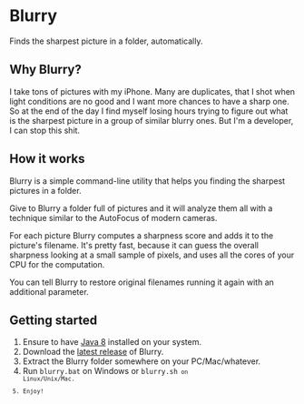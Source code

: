# Blurry

Finds the sharpest picture in a folder, automatically.

## Why Blurry?

I take tons of pictures with my iPhone. Many are duplicates, that I shot when light conditions are no good and I want more chances to have a sharp one. 
So at the end of the day I find myself losing hours trying to figure out what is the sharpest picture in a group of similar blurry ones. 
But I'm a developer, I can stop this shit.

## How it works

Blurry is a simple command-line utility that helps you finding the sharpest pictures in a folder.

Give to Blurry a folder full of pictures and it will analyze them all with a technique similar to the AutoFocus of modern cameras.

For each picture Blurry computes a sharpness score and adds it to the picture's filename. 
It's pretty fast, because it can guess the overall sharpness looking at a small sample of pixels, and uses all the cores of your CPU for the computation.

You can tell Blurry to restore original filenames running it again with an additional parameter.

## Getting started

1. Ensure to have [Java 8](https://java.com/download) installed on your system.
2. Download the [latest release](https://github.com/giusilvano/blurry/releases/download/v1.0.0/blurry.zip) of Blurry.
3. Extract the Blurry folder somewhere on your PC/Mac/whatever.
4. Run <code>blurry.bat</code> on Windows or <code>blurry.sh<code> on Linux/Unix/Mac.
5. Enjoy!
